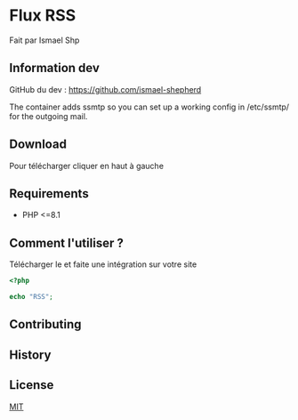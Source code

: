 # Flux RSS

Fait par Ismael Shp

## Information dev

GitHub du dev : https://github.com/ismael-shepherd

The container adds ssmtp so you can set up a working config in /etc/ssmtp/
for the outgoing mail.

## Download

Pour télécharger cliquer en haut à gauche

## Requirements

* PHP <=8.1

## Comment l'utiliser ?

Télécharger le et faite une intégration sur votre site

```php
<?php

echo "RSS";
```

## Contributing



## History



## License

[MIT](LICENSE)
